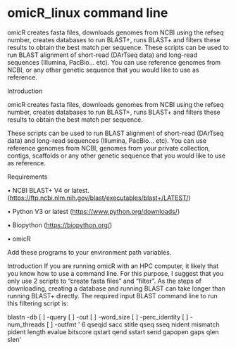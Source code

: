 # omicR_linux command line
omicR creates fasta files, downloads genomes from NCBI using the refseq number, creates databases to run BLAST+, runs BLAST+ and filters these results to obtain the best match per sequence.  These scripts can be used to run BLAST alignment of short-read (DArTseq data) and long-read sequences (Illumina, PacBio… etc). You can use reference genomes from NCBI, or any other genetic sequence that you would like to use as reference. 

Introduction

omicR creates fasta files, downloads genomes from NCBI using the refseq number, creates databases to run BLAST+, runs BLAST+ and filters these results to obtain the best match per sequence. 

These scripts can be used to run BLAST alignment of short-read (DArTseq data) and long-read sequences (Illumina, PacBio… etc). You can use reference genomes from NCBI, genomes from your private collection, contigs, scaffolds or any other genetic sequence that you would like to use as reference. 

Requirements

•	NCBI BLAST+ V4 or latest. (https://ftp.ncbi.nlm.nih.gov/blast/executables/blast+/LATEST/)

•	Python V3 or latest (https://www.python.org/downloads/) 

•	Biopython (https://biopython.org/) 

•	omicR 

Add these programs to your environment path variables.

Introduction
If you are running omicR with an HPC computer, it likely that you know how to use a command line. For this purpose, I suggest that you only use 2 scripts to “create fasta files” and “filter”. As the steps of downloading, creating a database and running BLAST can take longer than running BLAST+ directly. 
The required input BLAST command line to run this filtering script is:

blastn -db [ ] -query [ ] -out [ ] -word_size [ ] -perc_identity [ ] -num_threads [ ] -outfmt ' 6 qseqid sacc stitle qseq sseq nident mismatch pident length evalue bitscore qstart qend sstart send gapopen gaps qlen slen’
